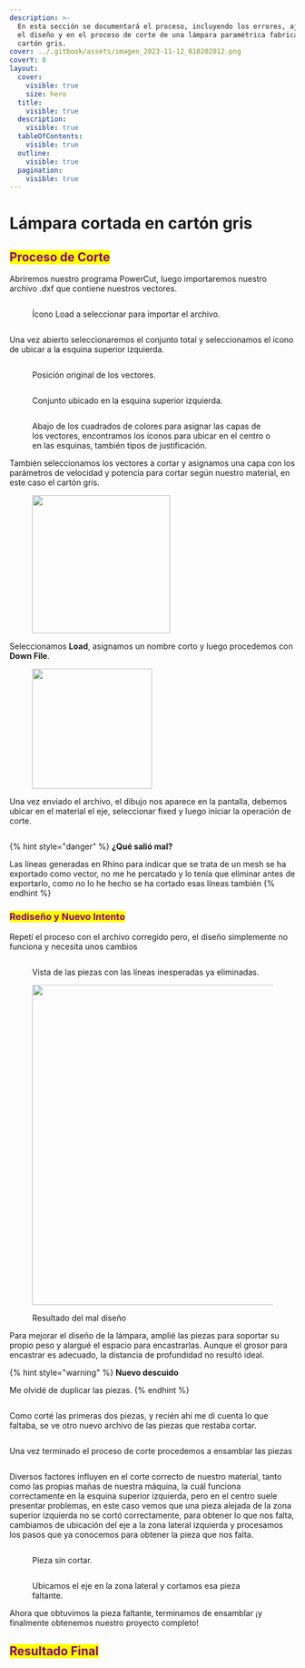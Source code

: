 ```yaml
---
description: >-
  En esta sección se documentará el proceso, incluyendo los errores, ajustes en
  el diseño y en el proceso de corte de una lámpara paramétrica fabricada con
  cartón gris.
cover: ../.gitbook/assets/imagen_2023-11-12_010202012.png
coverY: 0
layout:
  cover:
    visible: true
    size: hero
  title:
    visible: true
  description:
    visible: true
  tableOfContents:
    visible: true
  outline:
    visible: true
  pagination:
    visible: true
---
```


# Lámpara cortada en cartón gris

## <mark style="color:purple;">Proceso de Corte</mark>

Abriremos nuestro programa PowerCut, luego importaremos nuestro archivo .dxf que contiene nuestros vectores.

<div>

<figure><img src="../.gitbook/assets/image (165).png" alt=""><figcaption><p>Ícono Load a seleccionar para importar el archivo.</p></figcaption></figure>

 

<figure><img src="../.gitbook/assets/imagen_2023-11-12_001745618.png" alt=""><figcaption></figcaption></figure>

</div>

Una vez abierto seleccionaremos el conjunto total y seleccionamos el ícono de ubicar a la esquina superior izquierda.

<div>

<figure><img src="../.gitbook/assets/imagen_2023-11-12_001424951.png" alt=""><figcaption><p>Posición original de los vectores.</p></figcaption></figure>

 

<figure><img src="../.gitbook/assets/imagen_2023-11-12_001525293.png" alt=""><figcaption><p>Conjunto ubicado en la esquina superior izquierda.</p></figcaption></figure>

</div>

<figure><img src="../.gitbook/assets/imagen_2023-11-12_001547902.png" alt=""><figcaption><p>Abajo de los cuadrados de colores para asignar las capas de los vectores, encontramos los íconos para ubicar en el centro o en las esquinas, también tipos de justificación.</p></figcaption></figure>

También seleccionamos los vectores a cortar y asignamos una capa con los parámetros de velocidad y potencia para cortar según nuestro material, en este caso el cartón gris.

<figure><img src="../.gitbook/assets/imagen_2023-11-12_001615910.png" alt="" width="243"><figcaption></figcaption></figure>

Seleccionamos **Load**, asignamos un nombre corto y luego procedemos con **Down File**.

<figure><img src="../.gitbook/assets/imagen_2023-11-12_001639684.png" alt="" width="211"><figcaption></figcaption></figure>

Una vez enviado el archivo, el dibujo nos aparece en la pantalla, debemos ubicar en el material el eje, seleccionar fixed y luego iniciar la operación de corte.

<figure><img src="../.gitbook/assets/imagen_2023-11-12_001652552.png" alt=""><figcaption></figcaption></figure>



{% hint style="danger" %}
**¿Qué salió mal?**

Las líneas generadas en Rhino para indicar que se trata de un mesh se ha exportado como vector, no me he percatado y lo tenía que eliminar antes de exportarlo, como no lo he hecho se ha cortado esas líneas también
{% endhint %}

### <mark style="color:purple;">Rediseño y Nuevo Intento</mark>

Repetí el proceso con el archivo corregido pero, el diseño simplemente no funciona y necesita unos cambios

<div>

<figure><img src="../.gitbook/assets/imagen_2023-11-12_001708175.png" alt=""><figcaption><p>Vista de las piezas con las líneas inesperadas ya eliminadas.</p></figcaption></figure>

 

<figure><img src="../.gitbook/assets/imagen_2023-11-12_005510527.png" alt="" width="563"><figcaption><p>Resultado del mal diseño</p></figcaption></figure>

</div>

Para mejorar el diseño de la lámpara, amplié las piezas para soportar su propio peso y alargué el espacio para encastrarlas. Aunque el grosor para encastrar es adecuado, la distancia de profundidad no resultó ideal.



{% hint style="warning" %}
**Nuevo descuido**

Me olvidé de duplicar las piezas.
{% endhint %}

<figure><img src="../.gitbook/assets/imagen_2023-11-12_002337831.png" alt=""><figcaption></figcaption></figure>

Como corté las primeras dos piezas, y recién ahí me di cuenta lo que faltaba, se ve otro nuevo archivo de las piezas que restaba cortar.

<figure><img src="../.gitbook/assets/imagen_2023-11-12_002407769.png" alt=""><figcaption></figcaption></figure>

Una vez terminado el proceso de corte procedemos a ensamblar las piezas

<figure><img src="../.gitbook/assets/imagen_2023-11-12_002425191.png" alt=""><figcaption></figcaption></figure>

Diversos factores influyen en el corte correcto de nuestro material, tanto como las propias mañas de nuestra máquina, la cuál funciona correctamente en la esquina superior izquierda, pero en el centro suele presentar problemas, en este caso vemos que una pieza alejada de la zona superior izquierda no se cortó correctamente, para obtener lo que nos falta, cambiamos de ubicación del eje a la zona lateral izquierda y procesamos los pasos que ya conocemos para obtener la pieza que nos falta.

<div>

<figure><img src="../.gitbook/assets/imagen_2023-11-12_002441224.png" alt=""><figcaption><p>Pieza sin cortar.</p></figcaption></figure>

 

<figure><img src="../.gitbook/assets/imagen_2023-11-12_012041910.png" alt=""><figcaption><p>Ubicamos el eje en la zona lateral y cortamos esa pieza faltante.</p></figcaption></figure>

</div>

Ahora que obtuvimos la pieza faltante, terminamos de ensamblar ¡y finalmente obtenemos nuestro proyecto completo!

## <mark style="color:purple;">Resultado Final</mark>

<div>

<figure><img src="../.gitbook/assets/imagen_2023-11-12_001012652 (1).png" alt=""><figcaption></figcaption></figure>

 

<figure><img src="../.gitbook/assets/imagen_2023-11-12_000847690.png" alt=""><figcaption></figcaption></figure>

</div>
